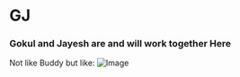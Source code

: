 # GJ
### Gokul and Jayesh are and will work together Here 
Not like Buddy but like:
![Image](https://github.com/gokulsaraswat/GJ_Together/blob/main/R44dd889ac21f44ee9f2669c099761653.jpg)
